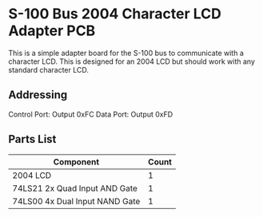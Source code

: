 # S-100 Bus 2004 Character LCD Adapter PCB
This is a simple adapter board for the S-100 bus to communicate with a character LCD. This is designed for an 2004 LCD but should work with any standard character LCD. 
## Addressing
Control Port: Output 0xFC
Data Port: Output 0xFD

## Parts List
  | Component                      | Count |
  |--------------------------------|-------|
  | 2004 LCD                       |     1 |
  | 74LS21 2x Quad Input AND Gate  |     1 |
  | 74LS00 4x Dual Input NAND Gate |     1 |
  
